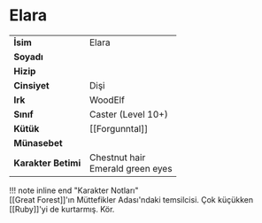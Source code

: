 # Elara   
|  |  |  
|---|---|  
| **İsim** | Elara |  
| **Soyadı** |  |  
| **Hizip** |  |  
| **Cinsiyet** | Dişi |  
| **Irk** | WoodElf |  
| **Sınıf** | Caster (Level 10+) |  
| **Kütük** | [[Forgunntal]] |  
| **Münasebet** |  |  
| **Karakter Betimi** | Chestnut hair<br>Emerald green eyes |  
  
  
!!! note inline end "Karakter Notları"  
	[[Great Forest]]'ın Müttefikler Adası'ndaki temsilcisi. Çok küçükken [[Ruby]]'yi de kurtarmış. Kör.  
	  
	  
	